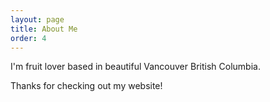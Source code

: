 ```yaml
---
layout: page
title: About Me
order: 4
---
```


I'm fruit lover based in beautiful Vancouver British Columbia.

Thanks for checking out my website!

